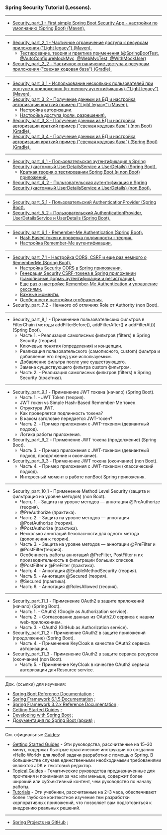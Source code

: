 ### Spring Security Tutorial (Lessons).

________________________________________________________________________________________________________________________

- [Security_part_1 - First simple Spring Boot Security App - настройки по умолчанию (Spring Boot) (Maven).](https://github.com/JcoderPaul/SPRING_SECURITY-Short_Guide/tree/master/Security_part_1)
________________________________________________________________________________________________________________________

- [Security_part_2_1 - Частичное ограничение доступа к ресурсам приложения ("Light legacy") (Maven).](https://github.com/JcoderPaul/SPRING_SECURITY-Short_Guide/tree/master/Security_part_2_1)
  - [Тестирование, теория и практика применения (@SpringBootTest, @AutoConfigureMockMvc, @WebMvcTest, @WithMockUser)](https://github.com/JcoderPaul/SPRING_SECURITY-Short_Guide/tree/master/Security_part_2_1#%D0%BD%D0%B5%D0%BC%D0%BD%D0%BE%D0%B3%D0%BE-%D1%82%D0%B5%D0%BE%D1%80%D0%B8%D0%B8-springboottest-autoconfiguremockmvc-webmvctest-withmockuser)
- [Security_part_2_2 - Частичное ограничение доступа к ресурсам приложения ("свежая кодовая база") (Gradle).](https://github.com/JcoderPaul/SPRING_SECURITY-Short_Guide/tree/master/Security_part_2_2)
________________________________________________________________________________________________________________________

- [Security_part_3_1 - Использование нескольких пользователей при доступе к приложению (in-memory аутентификация) ("Light legacy") (Maven).](https://github.com/JcoderPaul/SPRING_SECURITY-Short_Guide/tree/master/Security_part_3_1)
- [Security_part_3_2 - Получение данным из БД и настройка авторизации краткий пример ("Light legacy") (Maven).](https://github.com/JcoderPaul/SPRING_SECURITY-Short_Guide/tree/master/Security_part_3_2)
  - [Настройка авторизации.](https://github.com/JcoderPaul/SPRING_SECURITY-Short_Guide/blob/master/Security_part_3_2/ReadMe.md#%D0%BD%D0%B0%D1%81%D1%82%D1%80%D0%BE%D0%B9%D0%BA%D0%B0-%D0%B0%D0%B2%D1%82%D0%BE%D1%80%D0%B8%D0%B7%D0%B0%D1%86%D0%B8%D0%B8)
  - [Настройка доступа (роли, разрешения).](https://github.com/JcoderPaul/SPRING_SECURITY-Short_Guide/blob/master/Security_part_3_2/ReadMe.md#%D0%BD%D0%B0%D1%81%D1%82%D1%80%D0%BE%D0%B9%D0%BA%D0%B0-%D0%B4%D0%BE%D1%81%D1%82%D1%83%D0%BF%D0%B0-%D1%80%D0%BE%D0%BB%D0%B8-%D1%80%D0%B0%D0%B7%D1%80%D0%B5%D1%88%D0%B5%D0%BD%D0%B8%D1%8F)
- [Security_part_3_3 - Получение данным из БД и настройка авторизации краткий пример ("свежая кодовая база") (non Boot) (Gradle).](https://github.com/JcoderPaul/SPRING_SECURITY-Short_Guide/tree/master/Security_part_3_3)
- [Security_part_3_4 - Получение данным из БД и настройка авторизации краткий пример ("свежая кодовая база") (Spring Boot) (Gradle).](https://github.com/JcoderPaul/SPRING_SECURITY-Short_Guide/tree/master/Security_part_3_4)
________________________________________________________________________________________________________________________

- [Security_part_4_1 - Пользовательская аутентификация в Spring Security (кастомный UserDetailsService и UserDetails) (Spring Boot).](https://github.com/JcoderPaul/SPRING_SECURITY-Short_Guide/tree/master/Security_part_4_1)
  - [Краткая теория о тестировании Spring Boot (и non Boot) приложений. ](https://github.com/JcoderPaul/SPRING_SECURITY-Short_Guide/tree/master/Security_part_4_1/DOC/Once_again_about_tests) 
- [Security_part_4_2 - Пользовательская аутентификация в Spring Security (кастомный UserDetailsService и UserDetails) (non Boot).](https://github.com/JcoderPaul/SPRING_SECURITY-Short_Guide/tree/master/Security_part_4_2)
________________________________________________________________________________________________________________________

- [Security_part_5_1 - Пользовательский AuthenticationProvider (Spring Boot).](https://github.com/JcoderPaul/SPRING_SECURITY-Short_Guide/tree/master/Security_part_5_1)
- [Security_part_5_2 - Пользовательский AuthenticationProvider, UserDetailsService и UserDetails (Spring Boot).](https://github.com/JcoderPaul/SPRING_SECURITY-Short_Guide/tree/master/Security_part_5_2)
________________________________________________________________________________________________________________________

- [Security_part_6_1 - Remember-Me Authentication (Spring Boot).](https://github.com/JcoderPaul/SPRING_SECURITY-Short_Guide/tree/master/Security_part_6_1)
  - [Hash Based токен и проверка подлинности - теория.](https://github.com/JcoderPaul/SPRING_SECURITY-Short_Guide/tree/master/Security_part_6_1#hash-based-%D1%82%D0%BE%D0%BA%D0%B5%D0%BD-%D0%B8-%D0%BF%D1%80%D0%BE%D0%B2%D0%B5%D1%80%D0%BA%D0%B0-%D0%BF%D0%BE%D0%B4%D0%BB%D0%B8%D0%BD%D0%BD%D0%BE%D1%81%D1%82%D0%B8---%D1%82%D0%B5%D0%BE%D1%80%D0%B8%D1%8F)
  - [Настройка Remember-Me аутентификации.](https://github.com/JcoderPaul/SPRING_SECURITY-Short_Guide/tree/master/Security_part_6_1#%D0%BD%D0%B0%D1%81%D1%82%D1%80%D0%BE%D0%B9%D0%BA%D0%B0-remember-me-%D0%B0%D1%83%D1%82%D0%B5%D0%BD%D1%82%D0%B8%D1%84%D0%B8%D0%BA%D0%B0%D1%86%D0%B8%D0%B8)
________________________________________________________________________________________________________________________

- [Security_part_7_1 - Настройка CORS, CSRF и еще раз немного о RememberMe (Spring Boot).](https://github.com/JcoderPaul/SPRING_SECURITY-Short_Guide/tree/master/Security_part_7_1)
  - [Настройка Security CORS в Spring приложении.](https://github.com/JcoderPaul/SPRING_SECURITY-Short_Guide/tree/master/Security_part_7_1#%D0%BD%D0%B0%D1%81%D1%82%D1%80%D0%BE%D0%B9%D0%BA%D0%B0-security-cors-%D0%B2-spring-%D0%BF%D1%80%D0%B8%D0%BB%D0%BE%D0%B6%D0%B5%D0%BD%D0%B8%D0%B8)
  - [Генерация Security CSRF-токена в Spring приложении (самописные формы аутентификации и регистрации).](https://github.com/JcoderPaul/SPRING_SECURITY-Short_Guide/tree/master/Security_part_7_1#%D0%B3%D0%B5%D0%BD%D0%B5%D1%80%D0%B0%D1%86%D0%B8%D1%8F-security-csrf-%D1%82%D0%BE%D0%BA%D0%B5%D0%BD%D0%B0-%D0%B2-spring-%D0%BF%D1%80%D0%B8%D0%BB%D0%BE%D0%B6%D0%B5%D0%BD%D0%B8%D0%B8-%D1%81%D0%B0%D0%BC%D0%BE%D0%BF%D0%B8%D1%81%D0%BD%D1%8B%D0%B5-%D1%84%D0%BE%D1%80%D0%BC%D1%8B-%D0%B0%D1%83%D1%82%D0%B5%D0%BD%D1%82%D0%B8%D1%84%D0%B8%D0%BA%D0%B0%D1%86%D0%B8%D0%B8-%D0%B8-%D1%80%D0%B5%D0%B3%D0%B8%D1%81%D1%82%D1%80%D0%B0%D1%86%D0%B8%D0%B8)
  - [Еще раз о настройке Remember-Me Authentication и управление сессиями.](https://github.com/JcoderPaul/SPRING_SECURITY-Short_Guide/tree/master/Security_part_7_1#%D0%B5%D1%89%D0%B5-%D1%80%D0%B0%D0%B7-%D0%BE-%D0%BD%D0%B0%D1%81%D1%82%D1%80%D0%BE%D0%B9%D0%BA%D0%B5-remember-me-authentication-%D0%B8-%D1%83%D0%BF%D1%80%D0%B0%D0%B2%D0%BB%D0%B5%D0%BD%D0%B8%D0%B5-%D1%81%D0%B5%D1%81%D1%81%D0%B8%D1%8F%D0%BC%D0%B8)
  - [Важные моменты.](https://github.com/JcoderPaul/SPRING_SECURITY-Short_Guide/tree/master/Security_part_7_1#%D0%B2%D0%B0%D0%B6%D0%BD%D1%8B%D0%B5-%D0%BC%D0%BE%D0%BC%D0%B5%D0%BD%D1%82%D1%8B)
  - [Особенности настройки отображения.](https://github.com/JcoderPaul/SPRING_SECURITY-Short_Guide/tree/master/Security_part_7_1#%D0%BE%D1%81%D0%BE%D0%B1%D0%B5%D0%BD%D0%BD%D0%BE%D1%81%D1%82%D0%B8-%D0%BD%D0%B0%D1%81%D1%82%D1%80%D0%BE%D0%B9%D0%BA%D0%B8-%D0%BE%D1%82%D0%BE%D0%B1%D1%80%D0%B0%D0%B6%D0%B5%D0%BD%D0%B8%D1%8F)
- Security_part_7_2 - Немного об отличиях Role от Authority (non Boot).
________________________________________________________________________________________________________________________

- Security_part_8_1 - Применение пользовательских фильтров в FilterChain (методы addFilterBefore(), addFilterAfter() и addFilterAt()) (Spring Boot).
  - Часть 1. - Реализация самописных фильтров (filters) в Spring Security (теория).
  - Ключевые понятия (определения) и концепции.
  - Реализация пользовательского (самописного, custom) фильтра и добавление его перед уже используемым.
  - Добавление фильтра после уже существующего.
  - Замена существующего фильтра custom фильтром.
  - Часть 2. - Реализация самописных фильтров (filters) в Spring Security (практика).
________________________________________________________________________________________________________________________

- Security_part_9_1 - Применение JWT токена (начало) (Spring Boot).
  - Часть 1. - JWT Token (теория).
  - JWT токен vs Simple Hash-Based Remember-Me токен.
  - Структура JWT.
  - Как проверяется подлинность токена?
  - В каком заголовке передается JWT-токен?
  - Часть 2. - Пример приложения с JWT-токеном (девиантный подход).
  - Логика работы приложения.
- Security_part_9_2 - Применение JWT токена (продолжение) (Spring Boot).
  - Часть 3. - Пример приложения с JWT-токеном (девиантный подход, продолжение и окончание). 
- Security_part_9_3 - Применение JWT токена (окончание) (non Boot).
  - Часть 4. - Пример приложения с JWT-токеном (классический подход).
  - Интересный момент в работе nonBoot Spring приложения.
________________________________________________________________________________________________________________________

- Security_part_10_1 - Применение Method Level Security (защита и фильтрация на уровне методов) (non Boot).
  - Часть 1. - Защита на уровне методов — аннотация @PreAuthorize (теория).
  - @PreAuthorize (практика).
  - Часть 2. - Защита на уровне методов — аннотация @PostAuthorize (теория).
  - @PostAuthorize (практика).
  - Несколько аннотаций безопасности для одного метода (дополнения к теории).
  - Часть 3. - Защита на уровне методов — аннотации @PreFilter и @PostFilter(теория).
  - Особенность работы аннотаций @PreFilter, PostFilter и их производительность в фильтрации больших списков.
  - @PostFilter и @PreFilter (практика).
  - Часть 4. - Аннотация @EnableMethodSecurity (теория).
  - Часть 5. - Аннотация @Secured (теория).
  - @Secured (практика).
  - Часть 6. - Аннотация @RolesAllowed (теория).
________________________________________________________________________________________________________________________

- Security_part_11_1 - Применение OAuth2 в защите приложений (начало) (Spring Boot).
  - Часть 1. - OAuth2 (Google as Authorization service).
  - Часть 2. - Согласование данных из OAuth2.0 сервиса с нашим web-приложением.
  - Часть 3. - OAuth2 (GitHub as Authorization service).
- Security_part_11_2 - Применение OAuth2 в защите приложений (продолжение) (Spring Boot).
  - Часть 4. - Применение KeyCloak в качестве OAuth2 сервиса авторизации.
- Security_part_11_3 - Применение OAuth2 в защите сервиса ресурсов (окончание) (non Boot).
  - Часть 5. - Применение KeyCloak в качестве OAuth2 сервиса авторизации для Resource service.
________________________________________________________________________________________________________________________
Док. (ссылки) для изучения:
- [Spring Boot Reference Documentation](https://docs.spring.io/spring-boot/docs/current/reference/htmlsingle/) ;
- [Spring Framework 6.1.5 Documentation](https://spring.io/projects/spring-framework) ;
- [Spring Framework 3.2.x Reference Documentation](https://docs.spring.io/spring-framework/docs/3.2.x/spring-framework-reference/html/index.html) ;
- [Getting Started Guides](https://spring.io/guides) ;
- [Developing with Spring Boot](https://docs.spring.io/spring-boot/docs/current/reference/html/using.html) ;
- [Документация по Spring Boot (архив)](https://docs.spring.io/spring-boot/docs/) ;
________________________________________________________________________________________________________________________
См. официальные [Guides](https://spring.io/guides):
- [Getting Started Guides](https://spring.io/guides) - Эти руководства, рассчитанные на 15–30 минут, содержат быстрые
  практические инструкции по созданию «Hello World» для любой задачи разработки с помощью Spring. В большинстве случаев
  единственными необходимыми требованиями являются JDK и текстовый редактор.
- [Topical Guides](https://spring.io/guides#topicals) - Тематические руководства предназначенные для прочтения и
  понимания за час или меньше, содержит более широкий или субъективный контент, чем руководство по началу работы.
- [Tutorials](https://spring.io/guides#tutorials) - Эти учебники, рассчитанные на 2–3 часа, обеспечивают более глубокое
  контекстное изучение тем разработки корпоративных приложений, что позволяет вам подготовиться к внедрению реальных
  решений.
________________________________________________________________________________________________________________________
- [Spring Projects на GitHub](https://github.com/spring-projects) ;
________________________________________________________________________________________________________________________
